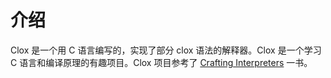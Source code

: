 # 介绍
Clox 是一个用 C 语言编写的，实现了部分 clox 语法的解释器。Clox 是一个学习 C 语言和编译原理的有趣项目。Clox 项目参考了 [Crafting Interpreters](https://craftinginterpreters.com/) 一书。

